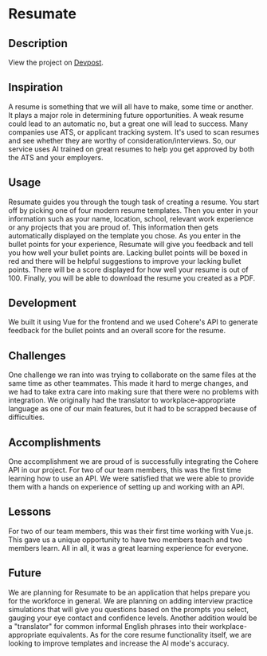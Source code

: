 # Resumate

## Description
View the project on [Devpost](https://devpost.com/software/placeholder-jsx57d##updates).

## Inspiration
A resume is something that we will all have to make, some time or another. It plays a major role in determining future opportunities. A weak resume could lead to an automatic no, but a great one will lead to success. Many companies use ATS, or applicant tracking system. It's used to scan resumes and see whether they are worthy of consideration/interviews. So, our service uses AI trained on great resumes to help you get approved by both the ATS and your employers.

## Usage
Resumate guides you through the tough task of creating a resume. You start off by picking one of four modern resume templates. Then you enter in your information such as your name, location, school, relevant work experience or any projects that you are proud of. This information then gets automatically displayed on the template you chose. As you enter in the bullet points for your experience, Resumate will give you feedback and tell you how well your bullet points are. Lacking bullet points will be boxed in red and there will be helpful suggestions to improve your lacking bullet points. There will be a score displayed for how well your resume is out of 100. Finally, you will be able to download the resume you created as a PDF.

## Development
We built it using Vue for the frontend and we used Cohere's API to generate feedback for the bullet points and an overall score for the resume.

## Challenges
One challenge we ran into was trying to collaborate on the same files at the same time as other teammates. This made it hard to merge changes, and we had to take extra care into making sure that there were no problems with integration.
We originally had the translator to workplace-appropriate language as one of our main features, but it had to be scrapped because of difficulties.

## Accomplishments
One accomplishment we are proud of is successfully integrating the Cohere API in our project. For two of our team members, this was the first time learning how to use an API. We were satisfied that we were able to provide them with a hands on experience of setting up and working with an API.

## Lessons
For two of our team members, this was their first time working with Vue.js. This gave us a unique opportunity to have two members teach and two members learn. All in all, it was a great learning experience for everyone.

## Future
We are planning for Resumate to be an application that helps prepare you for the workforce in general. We are planning on adding interview practice simulations that will give you questions based on the prompts you select, gauging your eye contact and confidence levels. Another addition would be a "translator" for common informal English phrases into their workplace-appropriate equivalents. As for the core resume functionality itself, we are looking to improve templates and increase the AI mode's accuracy.
